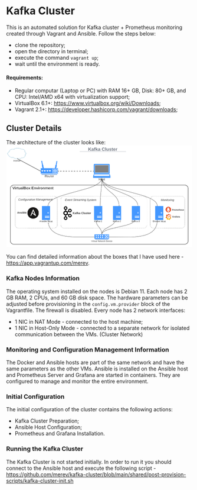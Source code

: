 # Kafka Cluster 
This is an automated solution for Kafka cluster + Prometheus monitoring created through Vagrant and Ansible. Follow the steps below:
 - clone the repository; 
 - open the directory in terminal;
 - execute the command `vagrant up`;
 - wait until the environment is ready.

#### Requirements:

 - Regular computar (Laptop or PC) with RAM 16+ GB, Disk: 80+ GB, and CPU: Intel/AMD x64 with virtualization support;
 - VirtualBox 6.1+:  https://www.virtualbox.org/wiki/Downloads;
 - Vagrant 2.1+:  https://developer.hashicorp.com/vagrant/downloads;

## Cluster Details
The architecture of the cluster looks like:
![general setup](cluster-architecture.png)

You can find detailed information about the boxes that I have used here - https://app.vagrantup.com/merev.

### Kafka Nodes Information
The operating system installed on the nodes is Debian 11. Each node has 2 GB RAM, 2 CPUs, and 60 GB disk space. The hardware parameters can be adjusted before provisioning in the `config.vm.provider` block of the Vagrantfile. The firewall is disabled. Every node has 2 network interfaces:
 - 1 NIC in NAT Mode - connected to the host machine;
 - 1 NIC in Host-Only Mode - connected to a separate network for isolated communication between the VMs. (Cluster Network)

### Monitoring and Configuration Management Information

The Docker and Ansible hosts are part of the same network and have the same parameters as the other VMs. Ansible is installed on the Ansible host and Prometheus Server and Grafana are started in containers. They are configured to manage and monitor the entire environment.

### Initial Configuration
The initial configuration of the cluster contains the following actions:
 - Kafka Cluster Preparation;
 - Ansible Host Configuration; 
 - Prometheus and Grafana Installation.

### Running the Kafka Cluster
The Kafka Cluster is not started initially. In order to run it you should connect to the Ansible host and execute the following script - https://github.com/merev/kafka-cluster/blob/main/shared/post-provision-scripts/kafka-cluster-init.sh
